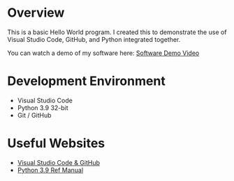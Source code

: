 # Overview

This is a basic Hello World program. I created this to demonstrate the use of Visual Studio Code, GitHub, and Python integrated together.

You can watch a demo of my software here: [Software Demo Video](https://youtu.be/qfVCQsUDlJ4)

# Development Environment

* Visual Studio Code
* Python 3.9 32-bit
* Git / GitHub

# Useful Websites

* [Visual Studio Code & GitHub](https://code.visualstudio.com/docs/editor/versioncontrol)
* [Python 3.9 Ref Manual](https://docs.python.org/3.9/library/index.html)